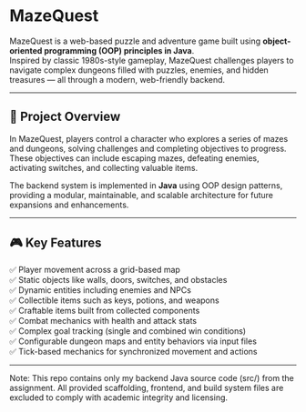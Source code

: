 # MazeQuest

MazeQuest is a web-based puzzle and adventure game built using **object-oriented programming (OOP) principles in Java**.  
Inspired by classic 1980s-style gameplay, MazeQuest challenges players to navigate complex dungeons filled with puzzles, enemies, and hidden treasures — all through a modern, web-friendly backend.

---

## 📜 Project Overview

In MazeQuest, players control a character who explores a series of mazes and dungeons, solving challenges and completing objectives to progress.  
These objectives can include escaping mazes, defeating enemies, activating switches, and collecting valuable items.

The backend system is implemented in **Java** using OOP design patterns, providing a modular, maintainable, and scalable architecture for future expansions and enhancements.

---

## 🎮 Key Features

✅ Player movement across a grid-based map  
✅ Static objects like walls, doors, switches, and obstacles  
✅ Dynamic entities including enemies and NPCs  
✅ Collectible items such as keys, potions, and weapons  
✅ Craftable items built from collected components  
✅ Combat mechanics with health and attack stats  
✅ Complex goal tracking (single and combined win conditions)  
✅ Configurable dungeon maps and entity behaviors via input files  
✅ Tick-based mechanics for synchronized movement and actions  

---

Note: This repo contains only my backend Java source code (src/) from the assignment.
All provided scaffolding, frontend, and build system files are excluded to comply with academic integrity and licensing.